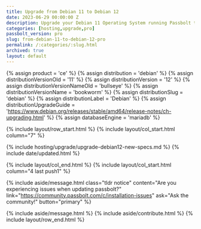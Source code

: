 ```yaml
---
title: Upgrade from Debian 11 to Debian 12
date: 2023-06-29 00:00:00 Z
description: Upgrade your Debian 11 Operating System running Passbolt to Debian 12
categories: [hosting,upgrade,pro]
passbolt_version: pro
slug: from-debian-11-to-debian-12-pro
permalink: /:categories/:slug.html
archived: true
layout: default
---
```


{% assign product = 'ce' %}
{% assign distribution = 'debian' %}
{% assign distributionVersionOld = '11' %}
{% assign distributionVersion = '12' %}
{% assign distributionVersionNameOld = 'bullseye' %}
{% assign distributionVersionName = 'bookworm' %}
{% assign distributionSlug = 'debian' %}
{% assign distributionLabel = 'Debian' %}
{% assign distributionUpgradeGuide = 'https://www.debian.org/releases/stable/amd64/release-notes/ch-upgrading.html' %}
{% assign databaseEngine = 'mariadb' %}

{% include layout/row_start.html %}
{% include layout/col_start.html column="7" %}

{% include hosting/upgrade/upgrade-debian12-new-specs.md %}
{% include date/updated.html %}

{% include layout/col_end.html %}
{% include layout/col_start.html column="4 last push1" %}

{% include aside/message.html
    class="tldr notice"
    content="Are you experiencing issues when updating passbolt?"
    link="https://community.passbolt.com/c/installation-issues"
    ask="Ask the community!"
    button="primary"
%}

{% include aside/message.html %}
{% include aside/contribute.html %}
{% include layout/row_end.html %}
